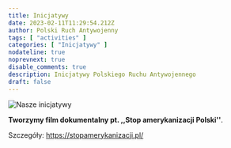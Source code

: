 ```yaml
---
title: Inicjatywy
date: 2023-02-11T11:29:54.212Z
author: Polski Ruch Antywojenny
tags: [ "activities" ]
categories: [ "Inicjatywy" ]
nodateline: true
noprevnext: true
disable_comments: true
description: Inicjatywy Polskiego Ruchu Antywojennego
draft: false
---
```

![Nasze inicjatywy](/SAP-1.jpeg)



__Tworzymy film dokumentalny pt. ,,Stop amerykanizacji Polski''__.


Szczegóły: https://stopamerykanizacji.pl/
